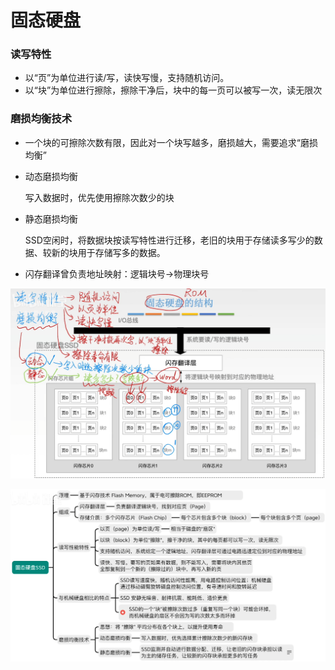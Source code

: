 # 固态硬盘

### 读写特性

- 以“页”为单位进行读/写，读快写慢，支持随机访问。
- 以“块”为单位进行擦除，擦除干净后，块中的每一页可以被写一次，读无限次

### 磨损均衡技术

- 一个块的可擦除次数有限，因此对一个块写越多，磨损越大，需要追求“磨损均衡”

- 动态磨损均衡

  写入数据时，优先使用擦除次数少的块

- 静态磨损均衡

  SSD空闲时，将数据块按读写特性进行迁移，老旧的块用于存储读多写少的数据、较新的块用于存储写多的数据。

- 闪存翻译曾负责地址映射：逻辑块号→物理块号

![](1.png)

![](2.png)